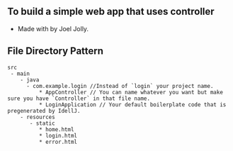 ## To build a simple web app that uses controller
* Made with by Joel Jolly.

## File Directory Pattern
```
src
 - main
    - java
      - com.example.login //Instead of `login` your project name.
          * AppController // You can name whatever you want but make sure you have `Controller` in that file name.
          * LoginApplication // Your default boilerplate code that is pregenerated by IdellJ.
    - resources
       - static
          * home.html
          * login.html
          * error.html
